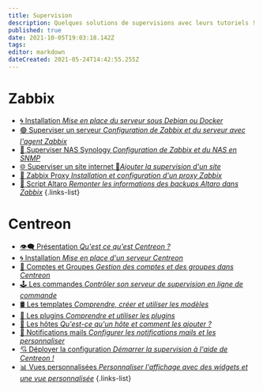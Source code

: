 ```yaml
---
title: Supervision
description: Quelques solutions de supervisions avec leurs tutoriels !
published: true
date: 2021-10-05T19:03:18.142Z
tags: 
editor: markdown
dateCreated: 2021-05-24T14:42:55.255Z
---
```


# Zabbix
- [🌀 Installation *Mise en place du serveur sous Debian ou Docker*](/Supervision/Zabbix/Installation)
- [🟢 Superviser un serveur *Configuration de Zabbix et du serveur avec l'agent Zabbix*](/Supervision/Zabbix/Agent-Zabbix)
- [🔵 Superviser NAS Synology *Configuration de Zabbix et du NAS en SNMP*](/Supervision/Zabbix/SNMP)
- [🌐 Superviser un site internet 🚧*Ajouter la supervision d'un site*](/Supervision/Zabbix/Website)
- [🔴 Zabbix Proxy *Installation et configuration d'un proxy Zabbix*](/Supervision/Zabbix/Proxy)
- [📜 Script Altaro *Remonter les informations des backups Altaro dans Zabbix*](/Supervision/Zabbix/Altaro)
{.links-list}

# Centreon
- [👁️‍🗨️ Présentation *Qu'est ce qu'est Centreon ?*](/Supervision/Centreon/Présentation)
- [🌀 Installation *Mise en place d'un serveur Centreon*](/Supervision/Centreon/Installation)
- [👥 Comptes et Groupes *Gestion des comptes et des groupes dans Centreon*](/Supervision/Centreon/Gestion-Comptes-Groupes)
- [🕹️ Les commandes *Contrôler son serveur de supervision en ligne de commande*](/Supervision/Centreon/Commandes)
- [🛢️ Les templates *Comprendre,  créer et utiliser les modèles*](/Supervision/Centreon/Templates)
- [💎 Les plugins *Comprendre et utiliser les plugins*](/Supervision/Centreon/Plugins)
- [📍 Les hôtes *Qu'est-ce qu'un hôte et comment les ajouter ?*](/Supervision/Centreon/Hotes)
- [📧 Notifications mails *Configurer les notifications mails et les personnaliser*](/Supervision/Centreon/Notifications-Mails)
- [💘 Déployer la configuration *Démarrer la supervision à l'aide de Centreon !*](/Supervision/Centreon/Deployer-Configuration)
- [📊 Vues personnalisées *Personnaliser l'affichage avec des widgets et une vue personnalisée*](/Supervision/Centreon/Vues-Personnalisees)
{.links-list} 